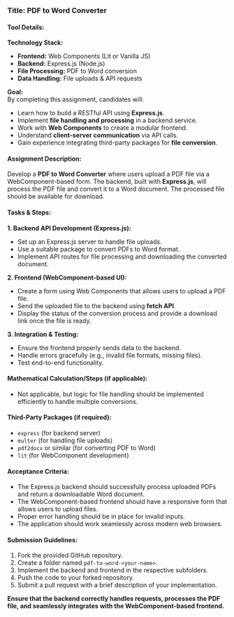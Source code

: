 
### **Title:** PDF to Word Converter  

#### **Tool Details:**  
**Technology Stack:**  
- **Frontend:** Web Components (Lit or Vanilla JS)  
- **Backend:** Express.js (Node.js)  
- **File Processing:** PDF to Word conversion  
- **Data Handling:** File uploads & API requests  

**Goal:**  
By completing this assignment, candidates will:  
- Learn how to build a RESTful API using **Express.js**.  
- Implement **file handling and processing** in a backend service.  
- Work with **Web Components** to create a modular frontend.  
- Understand **client-server communication** via API calls.  
- Gain experience integrating third-party packages for **file conversion**.  

#### **Assignment Description:**  
Develop a **PDF to Word Converter** where users upload a PDF file via a WebComponent-based form. The backend, built with **Express.js**, will process the PDF file and convert it to a Word document. The processed file should be available for download.  

#### **Tasks & Steps:**  

**1. Backend API Development (Express.js):**  
- Set up an Express.js server to handle file uploads.  
- Use a suitable package to convert PDFs to Word format.  
- Implement API routes for file processing and downloading the converted document.  

**2. Frontend (WebComponent-based UI):**  
- Create a form using Web Components that allows users to upload a PDF file.  
- Send the uploaded file to the backend using **fetch API**.  
- Display the status of the conversion process and provide a download link once the file is ready.  

**3. Integration & Testing:**  
- Ensure the frontend properly sends data to the backend.  
- Handle errors gracefully (e.g., invalid file formats, missing files).  
- Test end-to-end functionality.  

#### **Mathematical Calculation/Steps (if applicable):**  
- Not applicable, but logic for file handling should be implemented efficiently to handle multiple conversions.  

#### **Third-Party Packages (if required):**  
- `express` (for backend server)  
- `multer` (for handling file uploads)  
- `pdf2docx` or similar (for converting PDF to Word)  
- `lit` (for WebComponent development)  

#### **Acceptance Criteria:**  
- The Express.js backend should successfully process uploaded PDFs and return a downloadable Word document.  
- The WebComponent-based frontend should have a responsive form that allows users to upload files.  
- Proper error handling should be in place for invalid inputs.  
- The application should work seamlessly across modern web browsers.  

#### **Submission Guidelines:**  
1. Fork the provided GitHub repository.  
2. Create a folder named `pdf-to-word-<your-name>`.  
3. Implement the backend and frontend in the respective subfolders.  
4. Push the code to your forked repository.  
5. Submit a pull request with a brief description of your implementation.  

**Ensure that the backend correctly handles requests, processes the PDF file, and seamlessly integrates with the WebComponent-based frontend.**  
